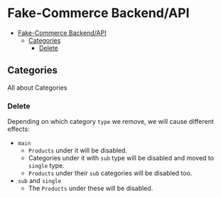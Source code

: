 # Fake-Commerce Backend/API

- [Fake-Commerce Backend/API](#fake-commerce-backendapi)
  - [Categories](#categories)
    - [Delete](#delete)

## Categories

All about Categories

### Delete

Depending on which category `type` we remove, we will cause different effects:

- `main`
  - `Products` under it will be disabled.
  - Categories under it with `sub` type will be disabled and moved to `single` type.
  - `Products` under their `sub` categories will be disabled too.
- `sub` and `single`
  - The `Products` under these will be disabled.
